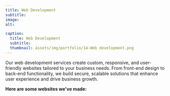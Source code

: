 ```yaml
---
title: Web Development
subtitle: 
image: 
alt: 

caption:
  title: Web Development
  subtitle: 
  thumbnail: assets/img/portfolio/14-Web development.png
---
```

Our web development services create custom, responsive, and user-friendly websites tailored to your business needs. From front-end design to back-end functionality, we build secure, scalable solutions that enhance user experience and drive business growth.

**Here are some websites we've made:**
